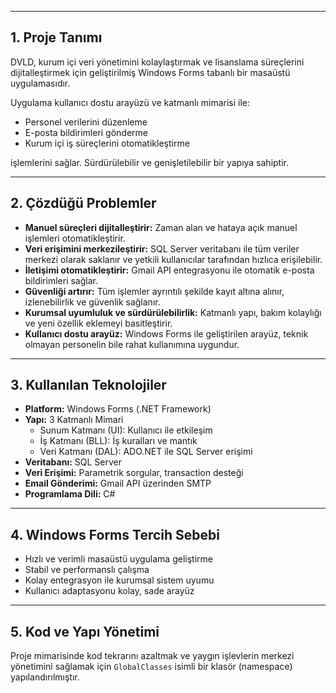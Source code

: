 
---

## 1. Proje Tanımı
DVLD, kurum içi veri yönetimini kolaylaştırmak ve lisanslama süreçlerini dijitalleştirmek için geliştirilmiş Windows Forms tabanlı bir masaüstü uygulamasıdır.  

Uygulama kullanıcı dostu arayüzü ve katmanlı mimarisi ile:  
- Personel verilerini düzenleme  
- E-posta bildirimleri gönderme  
- Kurum içi iş süreçlerini otomatikleştirme  

işlemlerini sağlar. Sürdürülebilir ve genişletilebilir bir yapıya sahiptir.

---

## 2. Çözdüğü Problemler
- **Manuel süreçleri dijitalleştirir:** Zaman alan ve hataya açık manuel işlemleri otomatikleştirir.  
- **Veri erişimini merkezileştirir:** SQL Server veritabanı ile tüm veriler merkezi olarak saklanır ve yetkili kullanıcılar tarafından hızlıca erişilebilir.  
- **İletişimi otomatikleştirir:** Gmail API entegrasyonu ile otomatik e-posta bildirimleri sağlar.  
- **Güvenliği artırır:** Tüm işlemler ayrıntılı şekilde kayıt altına alınır, izlenebilirlik ve güvenlik sağlanır.  
- **Kurumsal uyumluluk ve sürdürülebilirlik:** Katmanlı yapı, bakım kolaylığı ve yeni özellik eklemeyi basitleştirir.  
- **Kullanıcı dostu arayüz:** Windows Forms ile geliştirilen arayüz, teknik olmayan personelin bile rahat kullanımına uygundur.

---

## 3. Kullanılan Teknolojiler
- **Platform:** Windows Forms (.NET Framework)  
- **Yapı:** 3 Katmanlı Mimari  
  - Sunum Katmanı (UI): Kullanıcı ile etkileşim  
  - İş Katmanı (BLL): İş kuralları ve mantık  
  - Veri Katmanı (DAL): ADO.NET ile SQL Server erişimi  
- **Veritabanı:** SQL Server  
- **Veri Erişimi:** Parametrik sorgular, transaction desteği  
- **Email Gönderimi:** Gmail API üzerinden SMTP  
- **Programlama Dili:** C#  

---

## 4. Windows Forms Tercih Sebebi
- Hızlı ve verimli masaüstü uygulama geliştirme  
- Stabil ve performanslı çalışma  
- Kolay entegrasyon ile kurumsal sistem uyumu  
- Kullanıcı adaptasyonu kolay, sade arayüz  

---

## 5. Kod ve Yapı Yönetimi
Proje mimarisinde kod tekrarını azaltmak ve yaygın işlevlerin merkezi yönetimini sağlamak için `GlobalClasses` isimli bir klasör (namespace) yapılandırılmıştır.
